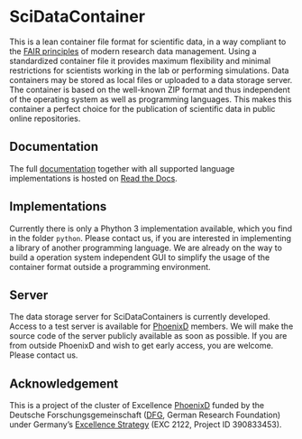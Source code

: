 # SciDataContainer

This is a lean container file format for scientific data, in a way compliant to the [FAIR principles](https://en.wikipedia.org/wiki/FAIR_data) of modern research data management. Using a standardized container file it provides maximum flexibility and minimal restrictions for scientists working in the lab or performing simulations. Data containers may be stored as local files or uploaded to a data storage server. The container is based on the well-known ZIP format and thus independent of the operating system as well as programming languages. This makes this container a perfect choice for the publication of scientific data in public online repositories.

## Documentation

The full [documentation](https://github.com/reincas/scidatacontainer) together with all supported language implementations is hosted on [Read the Docs](https://readthedocs.org/).

## Implementations

Currently there is only a Phython 3 implementation available, which you find in the folder `python`. Please contact us, if you are interested in implementing a library of another programming language. We are already on the way to build a operation system independent GUI to simplify the usage of the container format outside a programming environment.

## Server

The data storage server for SciDataContainers is currently developed. Access to a test server is available for [PhoenixD](https://www.phoenixd.uni-hannover.de) members. We will make the source code of the server publicly available as soon as possible. If you are from outside PhoenixD and wish to get early access, you are welcome. Please contact us.

## Acknowledgement

This is a project of the cluster of Excellence [PhoenixD](https://www.phoenixd.uni-hannover.de) funded by the Deutsche Forschungsgemeinschaft ([DFG](https://www.dfg.de/en/), German Research Foundation) under Germany’s [Excellence Strategy](https://www.dfg.de/en/research_funding/programmes/excellence_strategy/index.html) (EXC 2122, Project ID 390833453).

